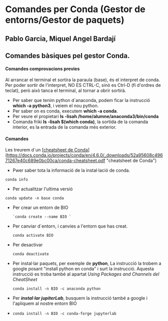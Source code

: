 # Comandes per Conda (Gestor de entorns/Gestor de paquets)
## Pablo Garcia, Miquel Angel Bardají

## Comandes bàsiques pel gestor Conda.

#### Comandes comprovacions previes
Al arrancar el terminal et sortira la paraula (base), és el interpret de conda.
Per poder sortir de l'interpret, NO ES CTRL-C, sinò es Ctrl-D (fi d'ordres de teclat), però això tanca el terminal, al tornar a obrir sortirà.
- Per saber que tenim python d´anaconda, podem ficar la instrucció **which -a python3**, i veiem el nou python.
- Per saber on es conda, executem **which -a conda**.
- Per veure el propietari **ls -lisah /home/alumne/anaconda3/bin/conda**
- Comanda friki **ls -lisah $(which conda)**, la sortida de la comanda interior, es la entrada de la comanda més exterior.

#### Comandes

Les treurem d´un [[cheatsheet de Conda](https://docs.conda.io/projects/conda/en/latest/user-guide/cheatsheet.html# "cheatsheet de Conda")](https://docs.conda.io/projects/conda/en/4.6.0/_downloads/52a95608c49671267e40c689e0bc00ca/conda-cheatsheet.pdf "cheatsheet de Conda")
- Pwer saber tota la informació de la instal·lació de conda.

`conda info`
- Per actualitzar l'ultima versió

 `conda update -n base conda `
- Per crear un entorn de BIO 

      `conda create --name BIO `
- Per canviar d´entorn, i canvies a l'entorn que has creat.

    `conda activate BIO`
- Per desactivar 

  `conda deactivate`
- Per instal·lar paquets, per exemple de **python**,  La instrucció la trobem a google posant "install python en conda" i surt la instrucció. Aquesta instrucció es troba també al apartat *Using Packages and Channels del CheatSheet*

  `conda install -n BIO -c anaconda python`
- Per ***instal·lar jupiterLab***, busquem la instrucció també a google i l'apliquem al nostre entorn BIO 
- 
    `conda install -n BIO -c conda-forge jupyterlab`


		

